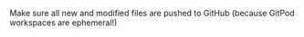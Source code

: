 Make sure all new and modified files are pushed to GitHub (because GitPod workspaces are ephemeral!)
